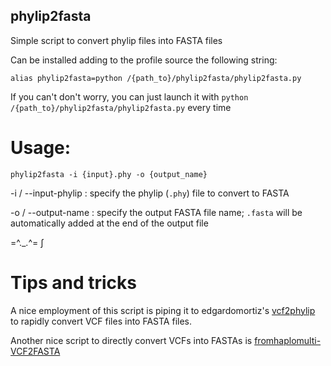 ## phylip2fasta
Simple script to convert phylip files into FASTA files

Can be installed adding to the profile source the following string:
```
alias phylip2fasta=python /{path_to}/phylip2fasta/phylip2fasta.py
```
If you can't don't worry, you can just launch it with ```python /{path_to}/phylip2fasta/phylip2fasta.py``` every time 


# Usage: 
```
phylip2fasta -i {input}.phy -o {output_name}
```
-i / --input-phylip : specify the phylip (```.phy```) file to convert to FASTA

-o / --output-name : specify the output FASTA file name; ```.fasta``` will be automatically added at the end of the output file


=^._.^= ∫

# Tips and tricks 

A nice employment of this script is piping it to edgardomortiz's [vcf2phylip](https://github.com/edgardomortiz/vcf2phylip) to rapidly convert VCF files into FASTA files.

Another nice script to directly convert VCFs into FASTAs is [fromhaplomulti-VCF2FASTA](https://github.com/raveancic/fromhaplomulti-VCF2FASTA)
